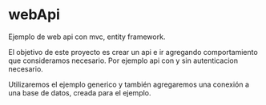 # webApi
Ejemplo de web api con mvc, entity framework.

El objetivo de este proyecto es crear un api e ir agregando comportamiento que consideramos necesario. Por ejemplo api con y sin autenticacion necesario.

Utilizaremos el ejemplo generico y también agregaremos una conexión a una base de datos, creada para el ejemplo.
